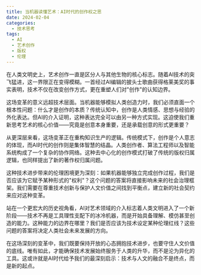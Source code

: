 ```yaml
---
title: 当机器读懂艺术：AI时代的创作权之思
date: 2024-02-04
categories:
  - 技术思考
tags:
  - AI
  - 艺术创作
  - 版权
  - 伦理
---
```


  在人类文明史上，艺术创作一直是区分人与其他生物的核心标志。随着AI技术的突飞猛进，这一界限正在变得模糊。一首经过AI编辑的披头士歌曲获得格莱美奖的事实表明，技术不仅在改变创作方式，更在重塑人们对"创作"的认知边界。

  这场变革的意义远超技术层面。当机器能够模拟人类创造力时，我们必须直面一个根本性问题：什么才是创作的本质？传统认知中，创作是人类情感、思想与经验的外化表达。但AI的介入证明，这种表达完全可以由另一种方式实现。这迫使我们重新思考艺术的核心价值——究竟是创意本身重要，还是承载创意的形式更重要？

  从更深层来看，这场变革正在重构知识生产的逻辑。传统模式下，创作是个人意志的体现，而AI时代的创作则是集体智慧的结晶。人类创作者、算法工程师以及智能系统构成了一个复杂的协作网络。这种去中心化的创作模式打破了传统的版权归属逻辑，也同样提出了新的著作权归属问题。

  这种技术进步带来的伦理困境更为深刻：如果机器能够独立完成创作过程，我们是否应该为它赋予某种形式的"权利"？这个问题的答案将直接影响未来的社会治理框架。我们需要在尊重技术创新与保护人文价值之间找到平衡点，建立新的社会契约来应对这种变革。

  站在一个更宏大的历史视角看，AI对艺术领域的介入标志着人类文明进入了一个新阶段——技术不再是工具理性支配下的冰冷机器，而是开始具备理解、模仿甚至创造的能力。这种能力的边界在哪里？我们是否应该为技术设定某种伦理红线？这些问题的答案将决定人类社会未来发展的方向。

  在这场深刻的变革中，我们既要保持开放的心态拥抱技术进步，也要守住人文价值的底线。唯有如此，才能确保技术发展始终服务于人类的升华，而不是沦为异化的工具。这或许就是AI时代给予我们的最深刻启示：技术与人文的融合不是终点，而是新的起点。